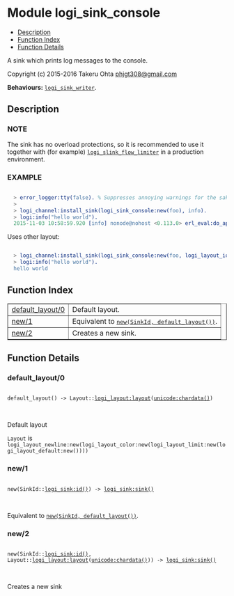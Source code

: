 

# Module logi_sink_console #
* [Description](#description)
* [Function Index](#index)
* [Function Details](#functions)

A sink which prints log messages to the console.

Copyright (c) 2015-2016 Takeru Ohta <phjgt308@gmail.com>

__Behaviours:__ [`logi_sink_writer`](logi_sink_writer.md).

<a name="description"></a>

## Description ##


### <a name="NOTE">NOTE</a> ###

The sink has no overload protections,
so it is recommended to use it together with (for example) [`logi_slink_flow_limiter`](logi_slink_flow_limiter.md)
in a production environment.


### <a name="EXAMPLE">EXAMPLE</a> ###


```erlang

  > error_logger:tty(false). % Suppresses annoying warnings for the sake of brevity
  >
  > logi_channel:install_sink(logi_sink_console:new(foo), info).
  > logi:info("hello world").
  2015-11-03 10:58:59.920 [info] nonode@nohost <0.113.0> erl_eval:do_apply:673 [] hello world
```

Uses other layout:

```erlang

  > logi_channel:install_sink(logi_sink_console:new(foo, logi_layout_io_lib_format:new()), info).
  > logi:info("hello world").
  hello world
```
<a name="index"></a>

## Function Index ##


<table width="100%" border="1" cellspacing="0" cellpadding="2" summary="function index"><tr><td valign="top"><a href="#default_layout-0">default_layout/0</a></td><td>Default layout.</td></tr><tr><td valign="top"><a href="#new-1">new/1</a></td><td>Equivalent to <a href="#new-2"><tt>new(SinkId, default_layout())</tt></a>.</td></tr><tr><td valign="top"><a href="#new-2">new/2</a></td><td>Creates a new sink.</td></tr></table>


<a name="functions"></a>

## Function Details ##

<a name="default_layout-0"></a>

### default_layout/0 ###

<pre><code>
default_layout() -&gt; Layout::<a href="logi_layout.md#type-layout">logi_layout:layout</a>(<a href="unicode.md#type-chardata">unicode:chardata()</a>)
</code></pre>
<br />

Default layout

`Layout` is `logi_layout_newline:new(logi_layout_color:new(logi_layout_limit:new(logi_layout_default:new())))`

<a name="new-1"></a>

### new/1 ###

<pre><code>
new(SinkId::<a href="logi_sink.md#type-id">logi_sink:id()</a>) -&gt; <a href="logi_sink.md#type-sink">logi_sink:sink()</a>
</code></pre>
<br />

Equivalent to [`new(SinkId, default_layout())`](#new-2).

<a name="new-2"></a>

### new/2 ###

<pre><code>
new(SinkId::<a href="logi_sink.md#type-id">logi_sink:id()</a>, Layout::<a href="logi_layout.md#type-layout">logi_layout:layout</a>(<a href="unicode.md#type-chardata">unicode:chardata()</a>)) -&gt; <a href="logi_sink.md#type-sink">logi_sink:sink()</a>
</code></pre>
<br />

Creates a new sink


